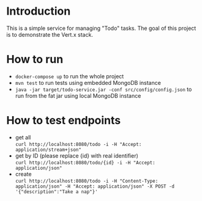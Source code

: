 # Introduction
This is a simple service for managing "Todo" tasks. The goal of this project is to demonstrate the Vert.x stack.
  
# How to run
  - `docker-compose up` to run the whole project
  - `mvn test` to run tests using embedded MongoDB instance
  - `java -jar target/todo-service.jar -conf src/config/config.json` to run from the fat jar using local MongoDB instance

# How to test endpoints
  - get all  
    `curl http://localhost:8080/todo -i -H "Accept: application/stream+json"`
  - get by ID (please replace {id} with real identifier)  
    `curl http://localhost:8080/todo/{id} -i -H "Accept: application/json"`
  - create  
    `curl http://localhost:8080/todo -i -H "Content-Type: application/json" -H "Accept: application/json" -X POST -d '{"description":"Take a nap"}'`